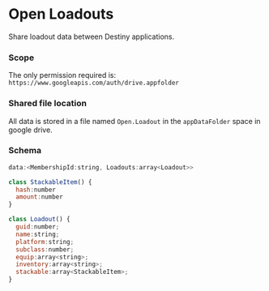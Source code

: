 # Open Loadouts

Share loadout data between Destiny applications.

### Scope
The only permission required is:
`https://www.googleapis.com/auth/drive.appfolder`

### Shared file location
All data is stored in a file named `Open.Loadout` in the `appDataFolder` space in google drive.

### Schema
```javascript
data:<MembershipId:string, Loadouts:array<Loadout>>

class StackableItem() {
  hash:number
  amount:number
}

class Loadout() {
  guid:number;
  name:string;
  platform:string;
  subclass:number;
  equip:array<string>;
  inventory:array<string>;
  stackable:array<StackableItem>;
}
```
